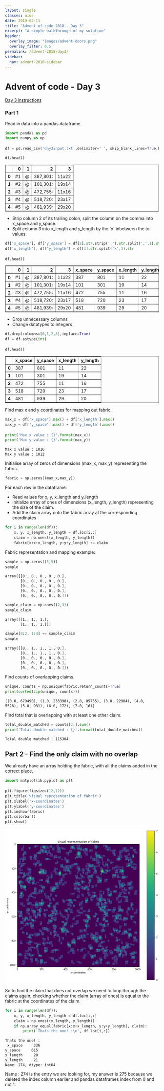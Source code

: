 ```yaml
---
layout: single
classes: wide
date: 2019-02-11
title: "Advent of code 2018 - Day 3"
excerpt: "A simple walkthrough of my solution"
header:
  overlay_image: "images/advent-doors.png"
  overlay_filter: 0.5
permalink: /advent-2018/day3/
sidebar:
  nav: advent-2018-sidebar
---
```


# Advent of code - Day 3

[Day 3 instructions](https://adventofcode.com/2018/day/3)
### Part 1
Read in data into a pandas dataframe. 


```python
import pandas as pd
import numpy as np

df = pd.read_csv('day3input.txt',delimiter=' ', skip_blank_lines=True,header=None)
```


```python
df.head()
```




<div>
<style scoped>
    .dataframe tbody tr th:only-of-type {
        vertical-align: middle;
    }

    .dataframe tbody tr th {
        vertical-align: top;
    }

    .dataframe thead th {
        text-align: right;
    }
</style>
<table border="1" class="dataframe">
  <thead>
    <tr style="text-align: right;">
      <th></th>
      <th>0</th>
      <th>1</th>
      <th>2</th>
      <th>3</th>
    </tr>
  </thead>
  <tbody>
    <tr>
      <th>0</th>
      <td>#1</td>
      <td>@</td>
      <td>387,801:</td>
      <td>11x22</td>
    </tr>
    <tr>
      <th>1</th>
      <td>#2</td>
      <td>@</td>
      <td>101,301:</td>
      <td>19x14</td>
    </tr>
    <tr>
      <th>2</th>
      <td>#3</td>
      <td>@</td>
      <td>472,755:</td>
      <td>11x16</td>
    </tr>
    <tr>
      <th>3</th>
      <td>#4</td>
      <td>@</td>
      <td>518,720:</td>
      <td>23x17</td>
    </tr>
    <tr>
      <th>4</th>
      <td>#5</td>
      <td>@</td>
      <td>481,939:</td>
      <td>29x20</td>
    </tr>
  </tbody>
</table>
</div>



- Strip column 2 of its trailing colon, split the column on the comma into x_space and y_space.
- Split column 3 into x_length and y_length by the 'x' inbetween the to values.


```python
df['x_space'], df['y_space'] = df[2].str.strip(':').str.split(',',1).str
df['x_length'], df['y_length'] = df[3].str.split('x',1).str

df.head()
```




<div>
<style scoped>
    .dataframe tbody tr th:only-of-type {
        vertical-align: middle;
    }

    .dataframe tbody tr th {
        vertical-align: top;
    }

    .dataframe thead th {
        text-align: right;
    }
</style>
<table border="1" class="dataframe">
  <thead>
    <tr style="text-align: right;">
      <th></th>
      <th>0</th>
      <th>1</th>
      <th>2</th>
      <th>3</th>
      <th>x_space</th>
      <th>y_space</th>
      <th>x_length</th>
      <th>y_length</th>
    </tr>
  </thead>
  <tbody>
    <tr>
      <th>0</th>
      <td>#1</td>
      <td>@</td>
      <td>387,801:</td>
      <td>11x22</td>
      <td>387</td>
      <td>801</td>
      <td>11</td>
      <td>22</td>
    </tr>
    <tr>
      <th>1</th>
      <td>#2</td>
      <td>@</td>
      <td>101,301:</td>
      <td>19x14</td>
      <td>101</td>
      <td>301</td>
      <td>19</td>
      <td>14</td>
    </tr>
    <tr>
      <th>2</th>
      <td>#3</td>
      <td>@</td>
      <td>472,755:</td>
      <td>11x16</td>
      <td>472</td>
      <td>755</td>
      <td>11</td>
      <td>16</td>
    </tr>
    <tr>
      <th>3</th>
      <td>#4</td>
      <td>@</td>
      <td>518,720:</td>
      <td>23x17</td>
      <td>518</td>
      <td>720</td>
      <td>23</td>
      <td>17</td>
    </tr>
    <tr>
      <th>4</th>
      <td>#5</td>
      <td>@</td>
      <td>481,939:</td>
      <td>29x20</td>
      <td>481</td>
      <td>939</td>
      <td>29</td>
      <td>20</td>
    </tr>
  </tbody>
</table>
</div>



- Drop unnecessary columns
- Change datatypes to integers


```python
df.drop(columns=[0,1,2,3],inplace=True)
df = df.astype(int)

df.head()
```




<div>
<style scoped>
    .dataframe tbody tr th:only-of-type {
        vertical-align: middle;
    }

    .dataframe tbody tr th {
        vertical-align: top;
    }

    .dataframe thead th {
        text-align: right;
    }
</style>
<table border="1" class="dataframe">
  <thead>
    <tr style="text-align: right;">
      <th></th>
      <th>x_space</th>
      <th>y_space</th>
      <th>x_length</th>
      <th>y_length</th>
    </tr>
  </thead>
  <tbody>
    <tr>
      <th>0</th>
      <td>387</td>
      <td>801</td>
      <td>11</td>
      <td>22</td>
    </tr>
    <tr>
      <th>1</th>
      <td>101</td>
      <td>301</td>
      <td>19</td>
      <td>14</td>
    </tr>
    <tr>
      <th>2</th>
      <td>472</td>
      <td>755</td>
      <td>11</td>
      <td>16</td>
    </tr>
    <tr>
      <th>3</th>
      <td>518</td>
      <td>720</td>
      <td>23</td>
      <td>17</td>
    </tr>
    <tr>
      <th>4</th>
      <td>481</td>
      <td>939</td>
      <td>29</td>
      <td>20</td>
    </tr>
  </tbody>
</table>
</div>



Find max x and y coordinates for mapping out fabric.


```python
max_x = df['x_space'].max() + df['x_length'].max()
max_y = df['y_space'].max() + df['y_length'].max()

print('Max x value : {}'.format(max_x))
print('Max y value : {}'.format(max_y))
```

    Max x value : 1016
    Max y value : 1012


Initialise array of zeros of dimensions (max_x, max_y) representing the fabric.


```python
fabric = np.zeros((max_x,max_y))
```

For each row in the dataframe:

- Read values for x, y, x_length and y_length
- Initialize array of ones of dimensions (x_length, y_length) representing the size of the claim. 
- Add the claim array onto the fabric array at the corresponding coordinates


```python
for i in range(len(df)):
    x, y, x_length, y_length = df.loc[i,:]
    claim = np.ones((x_length, y_length))
    fabric[x:x+x_length, y:y+y_length] += claim
```

Fabric representation and mapping example:


```python
sample = np.zeros((5,5))
sample
```




    array([[0., 0., 0., 0., 0.],
           [0., 0., 0., 0., 0.],
           [0., 0., 0., 0., 0.],
           [0., 0., 0., 0., 0.],
           [0., 0., 0., 0., 0.]])




```python
sample_claim = np.ones((2,3))
sample_claim
```




    array([[1., 1., 1.],
           [1., 1., 1.]])




```python
sample[0:2, 1:4] += sample_claim
sample
```




    array([[0., 1., 1., 1., 0.],
           [0., 1., 1., 1., 0.],
           [0., 0., 0., 0., 0.],
           [0., 0., 0., 0., 0.],
           [0., 0., 0., 0., 0.]])



Find counts of overlapping claims.


```python
unique, counts = np.unique(fabric,return_counts=True)
print(sorted(zip(unique, counts)))
```

    [(0.0, 679490), (1.0, 233398), (2.0, 85755), (3.0, 22904), (4.0, 5526), (5.0, 931), (6.0, 172), (7.0, 16)]


Find total that is overlapping with at least one other claim.


```python
total_double_matched = counts[2:].sum()
print('Total double matched : {}'.format(total_double_matched))
```

    Total double matched : 115304


## Part 2 - Find the only claim with no overlap
We already have an array holding the fabric, with all the claims added in the correct place. 


```python
import matplotlib.pyplot as plt

plt.figure(figsize=(12,12))
plt.title('Visual representation of fabric')
plt.xlabel('x-coordinates')
plt.ylabel('y-coordinates')
plt.imshow(fabric)
plt.colorbar()
plt.show()
```


![png](/images/advent-2018/output_23_0.png)


So to find the claim that does not overlap we need to loop through the claims again, checking whether the claim (array of ones) is equal to the fabric at the coordinates of the claim.


```python
for i in range(len(df)):
    x, y, x_length, y_length = df.loc[i,:]
    claim = np.ones((x_length, y_length))
    if np.array_equal(fabric[x:x+x_length, y:y+y_length], claim):
        print('Thats the one! :\n', df.loc[i,:])
```

    Thats the one! :
     x_space     336
    y_space     615
    x_length     28
    y_length     21
    Name: 274, dtype: int64


Name : 274 is the entry we are looking for, my answer is 275 because we deleted the index column earlier and pandas dataframes index from 0 and not 1.
